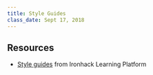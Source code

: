 ```yaml
---
title: Style Guides
class_date: Sept 17, 2018
---
```



Resources
---------

- [Style guides](http://learn.ironhack.com/#/learning_unit/5082) from Ironhack Learning Platform
